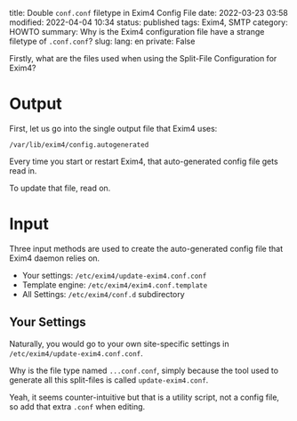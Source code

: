 title: Double `conf.conf` filetype in Exim4 Config File
date: 2022-03-23 03:58
modified: 2022-04-04 10:34
status: published
tags: Exim4, SMTP
category: HOWTO
summary: Why is the Exim4 configuration file have a strange filetype of `.conf.conf`?
slug:
lang: en
private: False


Firstly, what are the files used when using the Split-File Configuration for Exim4?

Output
======

First, let us go into the single output file that Exim4 uses:

   `/var/lib/exim4/config.autogenerated`

Every time you start or restart Exim4, that auto-generated config file gets read in.

To update that file, read on.

Input
=====

Three input methods are used to create the auto-generated config file that Exim4 daemon relies on.

* Your settings: `/etc/exim4/update-exim4.conf.conf`
* Template engine: `/etc/exim4/exim4.conf.template`
* All Settings: `/etc/exim4/conf.d` subdirectory

Your Settings
-------------
Naturally, you would go to your own site-specific settings in `/etc/exim4/update-exim4.conf.conf`.

Why is the file type named `...conf.conf`, simply because the tool used to generate all this split-files is called `update-exim4.conf`.   

Yeah, it seems counter-intuitive but that is a utility script, not a config file, so add that extra `.conf` when editing.


